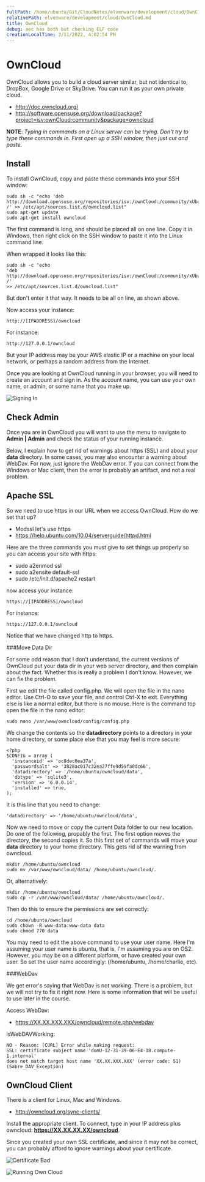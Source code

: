```yaml
---
fullPath: /home/ubuntu/Git/CloudNotes/elvenware/development/cloud/OwnCloud.md
relativePath: elvenware/development/cloud/OwnCloud.md
title: OwnCloud
debug: aec has both but checking ELF code
creationLocalTime: 3/11/2022, 4:02:54 PM
---
```


<!-- toc -->
<!-- tocstop -->

OwnCloud
========

OwnCloud allows you to build a cloud server similar, but not identical
to, DropBox, Google Drive or SkyDrive. You can run it as your own
private cloud.

- <http://doc.owncloud.org/>
- <http://software.opensuse.org/download/package?project=isv:ownCloud:community&package=owncloud>

**NOTE**: *Typing in commands on a Linux server can be trying. Don't 
try to type these commands in. First open up a SSH window, then just 
cut and paste.*

Install
-------

To install OwnCloud, copy and paste these commands into your SSH
window:

	sudo sh -c "echo 'deb http://download.opensuse.org/repositories/isv:/ownCloud:/community/xUbuntu_13.10/ /' >> /etc/apt/sources.list.d/owncloud.list"
	sudo apt-get update
	sudo apt-get install owncloud

The first command is long, and should be placed all on one line. Copy it
in Windows, then right click on the SSH window to paste it into
the Linux command line. 

When wrapped it looks like this: 

	sudo sh -c "echo 
	'deb http://download.opensuse.org/repositories/isv:/ownCloud:/community/xUbuntu_13.10/ /' 
	>> /etc/apt/sources.list.d/owncloud.list"

But don't enter it that way. It needs to be all on line, as shown above.

Now access your instance: 

	http://[IPADDRESS]/owncloud

For instance: 

	http://127.0.0.1/owncloud

But your IP address may be your AWS elastic IP or a machine on your
local network, or perhaps a random address from the Internet.

Once you are looking at OwnCloud running in your browser, you will 
need to create an account and sign in. As the account name, you can 
use your own name, or admin, or some name that you make up.

![Signing In](images/OwnCloud00.png)

Check Admin
-----------

Once you are in OwnCloud you will want to use the menu to navigate 
to **Admin | Admin** and check the status of your running instance.

Below, I explain how to get rid of warnings about https (SSL) and about
your **data** directory. In some cases, you may also encounter a 
warning about WebDav. For now, just ignore the WebDav error. If you
can connect from the Windows or Mac client, then the error is 
probably an artifact, and not a real problem.

Apache SSL
----------

So we need to use https in our URL when we access OwnCloud. How do we
set that up?

- Modssl let's use https
- https://help.ubuntu.com/10.04/serverguide/httpd.html

Here are the three commands you must give to set things up properly
so you can access your site with https:

- sudo a2enmod ssl
- sudo a2ensite default-ssl
- sudo /etc/init.d/apache2 restart

now access your instance: 

	https://[IPADDRESS]/owncloud

For instance: 

	https://127.0.0.1/owncloud
	
Notice that we have changed http to https.

###Move Data Dir

For some odd reason that I don't understand, the current versions
of OwnCloud put your data dir in your web server directory, and then
complain about the fact. Whether this is really a problem I don't
know. However, we can fix the problem.

First we edit the file called config.php. We will open the file in 
the nano editor. Use Ctrl-O to save your file, and control Ctrl-X to 
exit. Everything else is like a normal editor, but there is no 
mouse. Here is the command top open the file in the nano editor:

	sudo nano /var/www/owncloud/config/config.php

We change the contents so the **datadirectory** points to a directory
in your home directory, or some place else that you may feel is more
secure:

	<?php
	$CONFIG = array (
	  'instanceid' => 'oc8dec0ea37a',
	  'passwordsalt' => '3828ac017c32ea27ffe9d59fa0dc66',
	  'datadirectory' => '/home/ubuntu/owncloud/data',
	  'dbtype' => 'sqlite3',
	  'version' => '6.0.0.14',
	  'installed' => true,
	);
	
It is this line that you need to change:

	'datadirectory' => '/home/ubuntu/owncloud/data',

Now we need to move or copy the current Data folder to our new 
location. Do one of the following, propably the first. The first 
option moves the directory, the second copies it. So this first set of 
commands will move your **data** directory to your home directory. This 
gets rid of the warning from owncloud.

	mkdir /home/ubuntu/owncloud
	sudo mv /var/www/owncloud/data/ /home/ubuntu/owncloud/. 

Or, alternatively:

	mkdir /home/ubuntu/owncloud
	sudo cp -r /var/www/owncloud/data/ /home/ubuntu/owncloud/.

Then do this to ensure the permissions are set correctly:

	cd /home/ubuntu/owncloud
	sudo chown -R www-data:www-data data
	sudo chmod 770 data

You may need to edit the above command to use your user name. Here
I'm assuming your user name is ubuntu, that is, I'm assuming you
are on OS2. However, you may be on a different platform, or have
created your own user. So set the user name accordingly: (/home/ubuntu, 
/home/charlie, etc).

###WebDav

We get error's saying that WebDav is not working. There is a problem,
but we will not try to fix it right now. Here is some information that
will be useful to use later in the course.

Access WebDav:

- <https://XX.XX.XXX.XXX/owncloud/remote.php/webdav>

isWebDAVWorking: 


	NO - Reason: [CURL] Error while making request: 
	SSL: certificate subject name 'domU-12-31-39-06-E4-18.compute-1.internal' 
	does not match target host name 'XX.XX.XXX.XXX' (error code: 51) (Sabre_DAV_Exception)

OwnCloud Client
---------------

There is a client for Linux, Mac and Windows. 

- <http://owncloud.org/sync-clients/>

Install the appropriate client. To connect, type in your IP address 
plus owncloud: **https://XX.XX.XX.XX/owncloud**.

Since you created your own SSL certificate, and since it may not 
be correct, you can probably afford to ignore warnings about your
certificate.

![Certificate Bad](images/OwnCloud01.png)

![Running Own Cloud](images/OwnCloud02.png)


